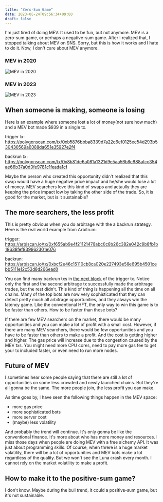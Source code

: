 ```yaml
---
title: "Zero-Sum Game"
date: 2023-06-24T09:56:34+09:00
draft: false
---
```


I'm just tired of doing MEV. It used to be fun, but not anymore. 
MEV is a zero-sum game, or perhaps a negative-sum game. 
After I realized that, I stopped talking about MEV on SNS. Sorry, but this is how it works and I hate to do it.
Now, I don't care about MEV anymore.

### MEV in 2020
![MEV in 2020](https://www.tamagawa.ac.jp/SISETU/kyouken/jomon/katsuo.JPG)

### MEV in 2023
![MEV in 2023](https://www.msc.org/images/default-source/msc-english/content-banner/content-page-body-images-912-x-513/fishing-methods-(content-page)/pelagic-or-midwater-trawl-illustration.jpg?sfvrsn=7de237f_6)


## When someone is making, someone is losing 
Here is an example where someone lost a lot of money(not sure how much) and a MEV bot made $939 in a single tx.

trigger tx: https://polygonscan.com/tx/0xb5876bbba8339d7a22c6ef0125ec54d293b530430569a6088da651e35927e2f4

backrun tx: https://polygonscan.com/tx/0x8b81de6a081a1321d9e5aa56b8c888afcc354ae66b37a0d0fe9781c1feada1cf

Maybe the person who created this opportunity didn't realized that this swap would have a huge negative price impact and he/she would lose a lot of money. 
MEV searchers love this kind of swaps and actaully they are keeping the price impact low by taking the other side of the trade.
So, it is good for the market, but is it sustainable?


## The more searchers, the less profit
This is pretty obvious when you do arbitrage with the a backrun strategy. 
Here is the real world example from Arbitrum:

trigger: https://arbiscan.io/tx/0xf655ab9e4f21121476abc0c8b26c382e042c9b8fb1b18638fef839962301e076

backrun: https://arbiscan.io/tx/0xbcf2e46c15110cb8ca020e227493e56e695b4501cebb5111e12c53d8d266ead0

You can find many backrun txs in [the next block](https://arbiscan.io/txs?block=104254484) of the trigger tx. Notice only the first and the second arbitrage tx successfully made the arbitrage trades, but the rest didn't.
This kind of thing is happening all the time on all chains. Many of the top bots are now very sophisticated that they can detect pretty much all arbitrage opportunities, and they always win the latency game.
Like the conventional HFT, the only way to win this game is to be faster than others. How to be faster than these bots?

If there are few MEV searchers on the market, there would be many opportunities and you can make a lot of profit with a small cost.
However, if there are many MEV searchers, there would be few opportunities and you have to be faster than others to make a profit.
And the cost is getting higher and higher. The gas price will increase due to the congestion caused by the MEV txs. You might need more CPU cores, need to pay more gas fee to get your tx included faster, or even need to run more nodes.

## Future of MEV
I sometimes hear some people saying that there are still a lot of opportunities on some less crowded and newly launched chains.
But they're all gonna be the same. The more people join, the less profit you can make.

As time goes by, I have seen the following things happen in the MEV space:
- more gas price
- more sophisticated bots
- more server cost
- (maybe) less volatility

And probably the trend will continue. 
It's only gonna be like the conventional finance. It's more about who has more money and resources.
I miss those days when people are doing MEV with a free alchemy API. It was just about programming skills.
Of course, when threre is a huge market valatility, there will be a lot of opportunities and MEV bots make a lot regardless of the quality.
But we won't see the Luna crash every month. I cannot rely on the market volatility to make a profit.

## How to make it to the positive-sum game?
I don't know. Maybe during the bull trend, it could a positive-sum game, but it's not sustainable.

